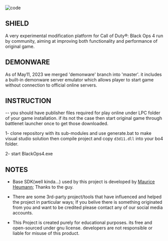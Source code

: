 ![code](https://raw.githubusercontent.com/project-bo4/shield-development/master/assets/readme_header.jpg)

## SHIELD
A very experimental modification platform for Call of Duty®: Black Ops 4 run by community, aiming at improving both functionality and performance of original game.


## DEMONWARE
As of May11, 2023 we merged 'demonware' branch into 'master'. it includes a built-in demonware server emulator which allows player to start game without connection to official online servers.


## INSTRUCTION
-- you should have publisher files required for play online under LPC folder of your game installation. if its not the case then start original game through battlenet launcher once to get those downloaded.

1- clone repository with its sub-modules and use generate.bat to make visual studio solution then compile project and copy ``d3d11.dll`` into your bo4 folder.

2- start BlackOps4.exe



## NOTES
- Base SDK(well kinda...) used by this project is developed by [Maurice Heumann](https://github.com/momo5502); Thanks to the guy.

- There are some 3rd-party project/tools that have influenced and helped the project in particular ways; If you belive there is something originated from you and want to be credited please contact any of our social media accounts.

- This Project is created purely for educational purposes. its free and open-sourced under gnu license. developers are not responsible or liable for misuse of this product.